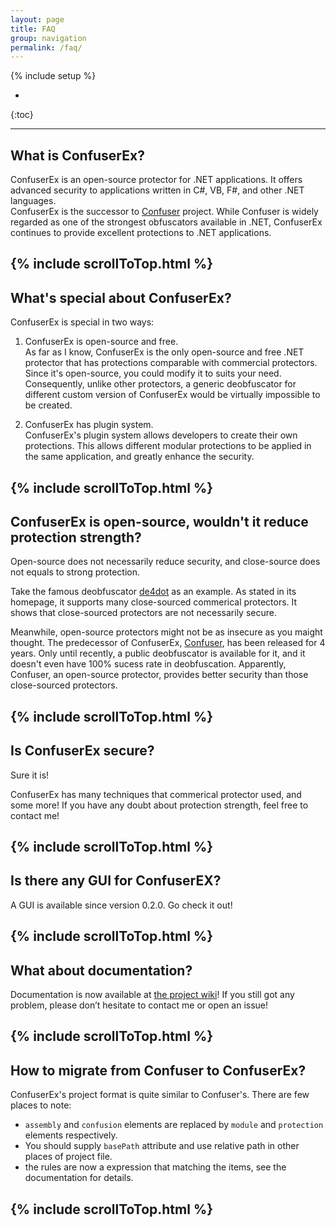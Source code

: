 ```yaml
---
layout: page
title: FAQ
group: navigation
permalink: /faq/
---
```

{% include setup %}

* 
{:toc}

---

What is ConfuserEx?
---

ConfuserEx is an open-source protector for .NET applications. It offers 
advanced security to applications written in C#, VB, F#, and other .NET 
languages.  
ConfuserEx is the successor to [Confuser](http://confuser.codeplex.com) 
project. While Confuser is widely regarded as one of the strongest 
obfuscators available in .NET, ConfuserEx continues to provide excellent 
protections to .NET applications.

{% include scrollToTop.html %}
---


What's special about ConfuserEx?
---

ConfuserEx is special in two ways:

1. ConfuserEx is open-source and free.  
As far as I know, ConfuserEx is the only open-source and free .NET protector 
that has protections comparable with commercial protectors. Since it's 
open-source, you could modify it to suits your need. Consequently, unlike 
other protectors, a generic deobfuscator for different custom version of 
ConfuserEx would be virtually impossible to be created.

2. ConfuserEx has plugin system.    
ConfuserEx's plugin system allows developers to create their own 
protections. This allows different modular protections to be applied in the 
same application, and greatly enhance the security.

{% include scrollToTop.html %}
---


ConfuserEx is open-source, wouldn't it reduce protection strength?
---

Open-source does not necessarily reduce security, and close-source does not 
equals to strong protection.

Take the famous deobfuscator [de4dot](https://github.com/0xd4d/de4dot) as an 
example. As stated in its homepage, it supports many close-sourced commerical 
protectors. It shows that close-sourced protectors are not necessarily secure.

Meanwhile, open-source protectors might not be as insecure as you maight 
thought. The predecessor of ConfuserEx, [Confuser](http://confuser.codeplex.com), 
has been released for 4 years. Only until recently, a public deobfuscator is 
available for it, and it doesn't even have 100% sucess rate in deobfuscation. 
Apparently, Confuser, an open-source protector, provides better security than 
those close-sourced protectors.

{% include scrollToTop.html %}
---


Is ConfuserEx secure?
---

Sure it is!

ConfuserEx has many techniques that commerical protector used, and some more! 
If you have any doubt about protection strength, feel free to contact me!

{% include scrollToTop.html %}
---


Is there any GUI for ConfuserEX?
---

A GUI is available since version 0.2.0. Go check it out!

{% include scrollToTop.html %}
---


What about documentation?
---

Documentation is now available at [the project wiki](https://github.com/yck1509/ConfuserEx/wiki)!
If you still got any problem, please don’t hesitate to contact me or open an issue!

{% include scrollToTop.html %}
---


How to migrate from Confuser to ConfuserEx?
---

ConfuserEx's project format is quite similar to Confuser's. There are few places 
to note:

- `assembly` and `confusion` elements are replaced by `module` and `protection`
elements respectively.
- You should supply `basePath` attribute and use relative path in other places 
of project file.
- the rules are now a expression that matching the items, see the documentation 
for details.

{% include scrollToTop.html %}
---